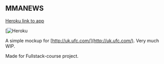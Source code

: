 ## MMANEWS


[Heroku link to app](https://calm-cliffs-18019.herokuapp.com/)

[![Heroku](https://heroku-badges.herokuapp.com/?app=calm-cliffs-18019)

A simple mockup for [http://uk.ufc.com/](http://uk.ufc.com/). Very much WIP.

Made for Fullstack-course project.
